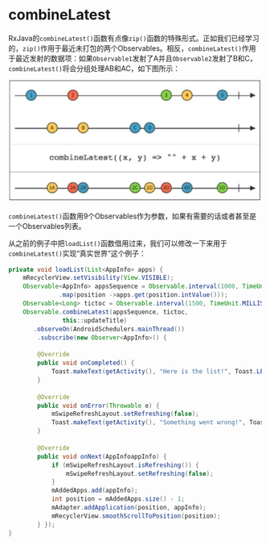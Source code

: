 # combineLatest

RxJava的`combineLatest()`函数有点像`zip()`函数的特殊形式。正如我们已经学习的，`zip()`作用于最近未打包的两个Observables。相反，`combineLatest()`作用于最近发射的数据项：如果`Observable1`发射了A并且`Observable2`发射了B和C，`combineLatest()`将会分组处理AB和AC，如下图所示：

![](chapter6_9.png)

`combineLatest()`函数用9个Observables作为参数，如果有需要的话或者甚至是一个Observables列表。

从之前的例子中把`loadList()`函数借用过来，我们可以修改一下来用于`combineLatest()`实现“真实世界”这个例子：
```java
private void loadList(List<AppInfo> apps) {
    mRecyclerView.setVisibility(View.VISIBLE);
    Observable<AppInfo> appsSequence = Observable.interval(1000, TimeUnit.MILLISECONDS)
              .map(position ->apps.get(position.intValue()));
    Observable<Long> tictoc = Observable.interval(1500, TimeUnit.MILLISECONDS);
    Observable.combineLatest(appsSequence, tictoc,
               this::updateTitle)
       .observeOn(AndroidSchedulers.mainThread())
        .subscribe(new Observer<AppInfo>() {
        
        @Override
        public void onCompleted() {
            Toast.makeText(getActivity(), "Here is the list!", Toast.LENGTH_LONG).show();
        }
        
        @Override
        public void onError(Throwable e) {
            mSwipeRefreshLayout.setRefreshing(false);
            Toast.makeText(getActivity(), "Something went wrong!", Toast.LENGTH_SHORT).show();
        }
        
        @Override
        public void onNext(AppInfoappInfo) {
            if (mSwipeRefreshLayout.isRefreshing()) {
                mSwipeRefreshLayout.setRefreshing(false);
            } 
            mAddedApps.add(appInfo);
            int position = mAddedApps.size() - 1;
            mAdapter.addApplication(position, appInfo);
            mRecyclerView.smoothScrollToPosition(position);
        } });
}

```